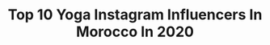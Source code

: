 ---
title: Top 10 Yoga Instagram Influencers In Morocco In 2020
description: >-
  Find top yoga Instagram influencers in Morocco in 2020. Most popular hashtags: #fashion #photooftheday #instagood #beautiful.
platform: Instagram
profiles:
  - username: "lesfitkho"
    fullname: >-
      FitKho
    location: "Morocco"
    followers: 20605
    engagement: 559
    commentsToLikes: 0.137725
    id: ck5hp9bxsqywa0i11d9217mwu
    verified: false
    hashtags: "#friends, #yogi, #snowboard, #snowfall"
  - username: "yasminerie"
    fullname: >-
      Curly Yasmina 🐚
    location: "Morocco"
    followers: 28843
    engagement: 838
    commentsToLikes: 0.026747
    id: ck14ki7mqpmgh0i19riiao0v4
    verified: false
    hashtags: "#disney, #traveladdict, #museedulouvre, #smile"
  - username: "issaitc"
    fullname: >-
      STAY AT HOME...PLEASE!! | 🌊🌴🐪
    location: "Morocco"
    followers: 30203
    engagement: 441
    commentsToLikes: 0.079442
    id: ck5zka34zj3ih0i14ph1hgc1y
    verified: false
    hashtags: "#yololttw, #inmorocco, #backpackersintheworld, #moroccantravelers"
  - username: "abdelfattah.eloufir"
    fullname: >-
      Abdelfattah El Oufir
    location: "Morocco"
    followers: 42022
    engagement: 1199
    commentsToLikes: 0.026344
    id: ck0w15pjphouu0i19toaf5823
    verified: false
    hashtags: "#gymlife, #work, #autumn, #fitspo"
  - username: "anouariraoui"
    fullname: >-
      إراوي💕
    location: "Morocco"
    followers: 6226
    engagement: 1992
    commentsToLikes: 0.069546
    id: ck55ls0od2a2u0i117534z9re
    verified: false
    hashtags: "#calistenia, #marseille, #madrid, #parkourlife"
  - username: "sanae.ak"
    fullname: >-
      Sanae 🇲🇦
    location: "Morocco"
    followers: 4588
    engagement: 1727
    commentsToLikes: 0.052215
    id: ck6tso2if5unv0j71z0r07exv
    verified: false
    hashtags: "#trip, #naturewalk, #annaparischic, #kids"
  - username: "letsjustgoaway14"
    fullname: >-
      Leito 🤸🏼‍♂️& Antonia 💃🏼
    location: "Morocco"
    followers: 14737
    engagement: 808
    commentsToLikes: 0.089485
    id: ck135ojdl2fxt0i19cmxmv8pa
    verified: false
    hashtags: "#windermerelake, #puddlegram, #coupleacrobatics, #frognarpark"
  - username: "riad42marrakech"
    fullname: >-
      Riad 42
    location: "Morocco"
    followers: 38759
    engagement: 337
    commentsToLikes: 0.010250
    id: ck0vuzshbmw0e0i19xj3cd12f
    verified: false
    hashtags: "#light, #voyageursdumonde, #cooldown, #lessismore"
---